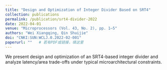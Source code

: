 ```yaml
---
title: "Design and Optimization of Integer Divider Based on SRT4"
collection: publications
permalink: /publication/srt4-divider-2022
date: 2022-04-01
venue: "Microprocessors (Vol. 43, No. 2), pp. 1–5"
authors: "Wei Xiangqing, Qin Shuijie"
doi: "CNKI:SUN:WCLJ.0.2022-02-001"
paperurl: ""   # 若有PDF或链接，填这里
---
```


We present design and optimization of an SRT4-based integer divider and analyze latency/area trade-offs under typical microarchitectural constraints.
